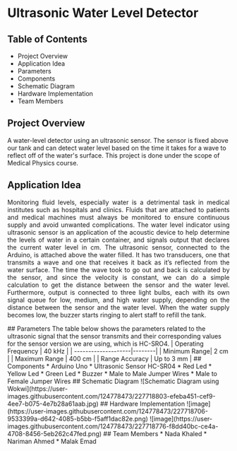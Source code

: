 # Ultrasonic Water Level Detector
## Table of Contents
* Project Overview
* Application Idea
* Parameters
* Components
* Schematic Diagram
* Hardware Implementation
* Team Members
## Project Overview
A water-level detector using an ultrasonic sensor. The sensor is fixed above our tank and can detect water level based on the time it takes for a wave to reflect off of the water's surface. This project is done under the scope of Medical Physics course.
## Application Idea
<p align="justify"> Monitoring fluid levels, especially water is a detrimental task in medical institutes such as
hospitals and clinics. Fluids that are attached to patients and medical machines must always be
monitored to ensure continuous supply and avoid unwanted complications. The water level
indicator using ultrasonic sensor is an application of the acoustic device to help determine the
levels of water in a certain container, and signals output that declares the current water level in
cm. The ultrasonic sensor, connected to the Arduino, is attached above the water filled. It has
two transducers, one that transmits a wave and one that receives it back as it’s reflected from the
water surface. The time the wave took to go out and back is calculated by the sensor, and since
the velocity is constant, we can do a simple calculation to get the distance between the sensor
and the water level. Furthermore, output is connected to three light bulbs, each with its own
signal queue for low, medium, and high water supply, depending on the distance between the
sensor and the water level. When the water supply becomes low, the buzzer starts ringing to alert
staff to refill the tank. </p>
## Parameters 
The table below shows the parameters related to the ultrasonic signal that the sensor transmits
and their corresponding values for the sensor version we are using, which is HC-SRO4.
| Operating Frequency | 40 kHz | 
| --------------------|--------|
| Minimum Range| 2 cm |
| Maximum Range | 400 cm |
| Range Accuracy | Up to 3 mm | 
## Components
* Arduino Uno
* Ultrasonic Sensor HC-SR04
* Red Led
* Yellow Led
* Green Led
* Buzzer
* Male to Male Jumper Wires
* Male to Female Jumper Wires
## Schematic Diagram
![Schematic Diagram using Wokwi](https://user-images.githubusercontent.com/124778473/227718803-efeba451-cef9-4ee7-b075-4e7b28a61aab.jpg)
## Hardware Implementation
![image](https://user-images.githubusercontent.com/124778473/227718706-9533399a-d642-4085-b5bb-f5aff1dac82e.png)
![image](https://user-images.githubusercontent.com/124778473/227718776-f8dd40bc-ce4a-4708-8456-5eb262c47fed.png)
## Team Members
* Nada Khaled 
* Nariman Ahmed
* Malak Emad
